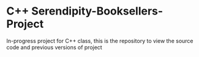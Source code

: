C++ Serendipity-Booksellers-Project
===================================

In-progress project for C++ class, this is the repository to view the source code and previous versions of project

